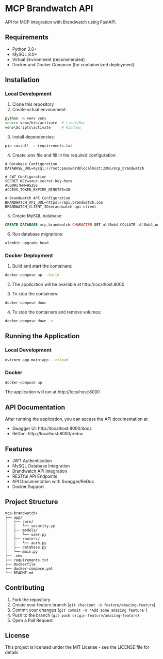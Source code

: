 # MCP Brandwatch API

API for MCP integration with Brandwatch using FastAPI.

## Requirements

- Python 3.8+
- MySQL 8.0+
- Virtual Environment (recommended)
- Docker and Docker Compose (for containerized deployment)

## Installation

### Local Development

1. Clone this repository
2. Create virtual environment:
```bash
python -m venv venv
source venv/bin/activate  # Linux/Mac
venv\Scripts\activate     # Windows
```

3. Install dependencies:
```bash
pip install -r requirements.txt
```

4. Create .env file and fill in the required configuration:
```
# Database Configuration
DATABASE_URL=mysql://root:password@localhost:3306/mcp_brandwatch

# JWT Configuration
SECRET_KEY=your-secret-key-here
ALGORITHM=HS256
ACCESS_TOKEN_EXPIRE_MINUTES=30

# Brandwatch API Configuration
BRANDWATCH_API_URL=https://api.brandwatch.com
BRANDWATCH_CLIENT_ID=brandwatch-api-client
```

5. Create MySQL database:
```sql
CREATE DATABASE mcp_brandwatch CHARACTER SET utf8mb4 COLLATE utf8mb4_unicode_ci;
```

6. Run database migrations:
```bash
alembic upgrade head
```

### Docker Deployment

1. Build and start the containers:
```bash
docker-compose up --build
```

2. The application will be available at http://localhost:8000

3. To stop the containers:
```bash
docker-compose down
```

4. To stop the containers and remove volumes:
```bash
docker-compose down -v
```

## Running the Application

### Local Development
```bash
uvicorn app.main:app --reload
```

### Docker
```bash
docker-compose up
```

The application will run at http://localhost:8000

## API Documentation

After running the application, you can access the API documentation at:
- Swagger UI: http://localhost:8000/docs
- ReDoc: http://localhost:8000/redoc

## Features

- JWT Authentication
- MySQL Database Integration
- Brandwatch API Integration
- RESTful API Endpoints
- API Documentation with Swagger/ReDoc
- Docker Support

## Project Structure

```
mcp-brandwatch/
├── app/
│   ├── core/
│   │   └── security.py
│   ├── models/
│   │   └── user.py
│   ├── routers/
│   │   └── auth.py
│   ├── database.py
│   └── main.py
├── .env
├── requirements.txt
├── Dockerfile
├── docker-compose.yml
└── README.md
```

## Contributing

1. Fork the repository
2. Create your feature branch (`git checkout -b feature/amazing-feature`)
3. Commit your changes (`git commit -m 'Add some amazing feature'`)
4. Push to the branch (`git push origin feature/amazing-feature`)
5. Open a Pull Request

## License

This project is licensed under the MIT License - see the LICENSE file for details
